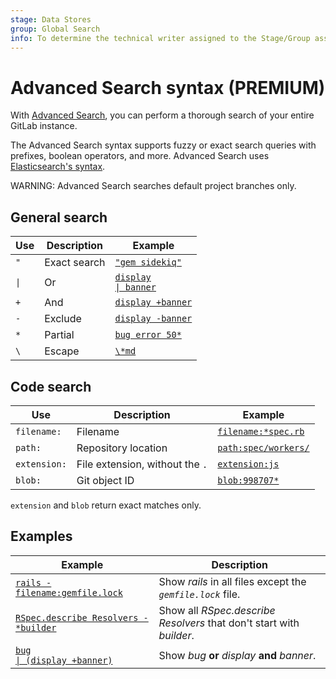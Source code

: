 ```yaml
---
stage: Data Stores
group: Global Search
info: To determine the technical writer assigned to the Stage/Group associated with this page, see https://about.gitlab.com/handbook/engineering/ux/technical-writing/#assignments
---
```


# Advanced Search syntax **(PREMIUM)**

With [Advanced Search](../advanced_search.md), you can perform a thorough
search of your entire GitLab instance.

The Advanced Search syntax supports fuzzy or exact search queries with prefixes,
boolean operators, and more. Advanced Search uses
[Elasticsearch's syntax](https://www.elastic.co/guide/en/elasticsearch/reference/current/query-dsl-simple-query-string-query.html#simple-query-string-syntax).

WARNING:
Advanced Search searches default project branches only.

## General search

<!-- markdownlint-disable -->

| Use | Description  | Example                                                                                                                                        |
|-----|--------------|-----------------------------------------------------------------------------------------------------------------------------------------------|
| `"` | Exact search | [`"gem sidekiq"`](https://gitlab.com/search?group_id=9970&project_id=278964&scope=blobs&search=%22gem+sidekiq%22)                   |
| <code>&#124;</code> | Or | [<code>display &#124; banner</code>](https://gitlab.com/search?group_id=9970&project_id=278964&scope=blobs&search=display+%7C+banner)          |
| `+` | And          | [`display +banner`](https://gitlab.com/search?group_id=9970&project_id=278964&repository_ref=&scope=blobs&search=display+%2Bbanner&snippets=) |
| `-` | Exclude      | [`display -banner`](https://gitlab.com/search?group_id=9970&project_id=278964&scope=blobs&search=display+-banner)                              |
| `*` | Partial      | [`bug error 50*`](https://gitlab.com/search?group_id=9970&project_id=278964&repository_ref=&scope=blobs&search=bug+error+50%2A&snippets=)       |
| `\` | Escape       | [`\*md`](https://gitlab.com/search?snippets=&scope=blobs&repository_ref=&search=%5C*md&group_id=9970&project_id=278964)         |

## Code search

| Use          | Description                     | Example                                                                                                                                              |
|--------------|---------------------------------|------------------------------------------------------------------------------------------------------------------------------------------------------|
| `filename:`  | Filename                        | [`filename:*spec.rb`](https://gitlab.com/search?snippets=&scope=blobs&repository_ref=&search=filename%3A*spec.rb&group_id=9970&project_id=278964)    |
| `path:`      | Repository location             | [`path:spec/workers/`](https://gitlab.com/search?group_id=9970&project_id=278964&repository_ref=&scope=blobs&search=path%3Aspec%2Fworkers&snippets=) |
| `extension:` | File extension, without the `.` | [`extension:js`](https://gitlab.com/search?group_id=9970&project_id=278964&repository_ref=&scope=blobs&search=extension%3Ajs&snippets=)              |
| `blob:`      | Git object ID                   | [`blob:998707*`](https://gitlab.com/search?snippets=false&scope=blobs&repository_ref=&search=blob%3A998707*&group_id=9970)                           |

`extension` and `blob` return exact matches only.

## Examples

| Example                                                                                                                                                                              | Description                                                          |
|--------------------------------------------------------------------------------------------------------------------------------------------------------------------------------------|----------------------------------------------------------------------|
| [`rails -filename:gemfile.lock`](https://gitlab.com/search?group_id=9970&project_id=278964&repository_ref=&scope=blobs&search=rails+-filename%3Agemfile.lock&snippets=)              | Show _rails_ in all files except the _`gemfile.lock`_ file.          |
| [`RSpec.describe Resolvers -*builder`](https://gitlab.com/search?group_id=9970&project_id=278964&scope=blobs&search=RSpec.describe+Resolvers+-*builder)                              | Show all _RSpec.describe Resolvers_ that don't start with _builder_. |
| [<code>bug &#124; (display +banner)</code>](https://gitlab.com/search?snippets=&scope=issues&repository_ref=&search=bug+%7C+%28display+%2Bbanner%29&group_id=9970&project_id=278964)  | Show _bug_ **or** _display_ **and** _banner_.                        |

<!-- markdownlint-enable -->
